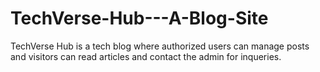 # TechVerse-Hub---A-Blog-Site
TechVerse Hub is a tech blog where authorized users can manage posts and visitors can read articles and contact the admin for inqueries.
